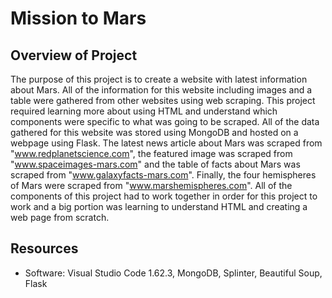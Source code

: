 # Mission to Mars

## Overview of Project

The purpose of this project is to create a website with latest information about Mars. All of the information for this website including images and a table were gathered from other websites using web scraping. This project required learning more about using HTML and understand which components were specific to what was going to be scraped. All of the data gathered for this website was stored using MongoDB and hosted on a webpage using Flask. The latest news article about Mars was scraped from "www.redplanetscience.com", the featured image was scraped from "www.spaceimages-mars.com" and the table of facts about Mars was scraped from "www.galaxyfacts-mars.com". Finally, the four hemispheres of Mars were scraped from "www.marshemispheres.com". All of the components of this project had to work together in order for this project to work and a big portion was learning to understand HTML and creating a web page from scratch.

## Resources

- Software: Visual Studio Code 1.62.3, MongoDB, Splinter, Beautiful Soup, Flask
